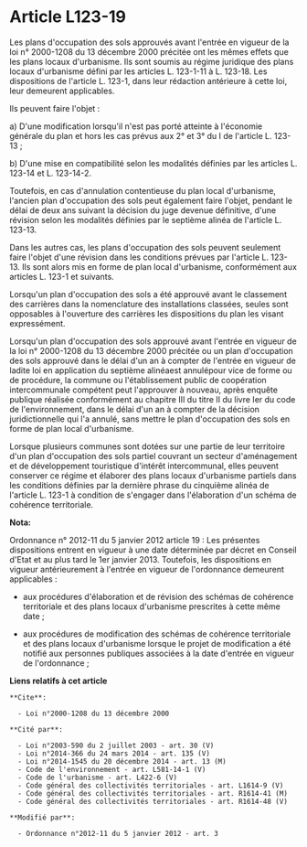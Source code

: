 # Article L123-19

Les plans d'occupation des sols approuvés avant l'entrée en vigueur de la loi n° 2000-1208 du 13 décembre 2000 précitée ont
les mêmes effets que les plans locaux d'urbanisme. Ils sont soumis au régime juridique des plans locaux d'urbanisme défini
par les articles L. 123-1-11 à L. 123-18. Les dispositions de l'article L. 123-1, dans leur rédaction antérieure à cette loi,
leur demeurent applicables. 

Ils peuvent faire l'objet : 

a) D'une modification lorsqu'il n'est pas porté atteinte à l'économie générale du plan et hors les cas prévus aux 2° et 3° du
I de l'article L. 123-13 ; 

b) D'une mise en compatibilité selon les modalités définies par les articles L. 123-14 et L. 123-14-2. 

Toutefois, en cas d'annulation contentieuse du plan local d'urbanisme, l'ancien plan d'occupation des sols peut également
faire l'objet, pendant le délai de deux ans suivant la décision du juge devenue définitive, d'une révision selon les
modalités définies par le septième alinéa de l'article L. 123-13. 

Dans les autres cas, les plans d'occupation des sols peuvent seulement faire l'objet d'une révision dans les conditions
prévues par l'article L. 123-13. Ils sont alors mis en forme de plan local d'urbanisme, conformément aux articles L. 123-1 et
suivants. 

Lorsqu'un plan d'occupation des sols a été approuvé avant le classement des carrières dans la nomenclature des installations
classées, seules sont opposables à l'ouverture des carrières les dispositions du plan les visant expressément. 

Lorsqu'un plan d'occupation des sols approuvé avant l'entrée en vigueur de la loi n° 2000-1208 du 13 décembre 2000 précitée
ou un plan d'occupation des sols approuvé dans le délai d'un an à compter de l'entrée en vigueur de ladite loi en application
du septième alinéaest annulépour vice de forme ou de procédure, la commune ou l'établissement public de coopération
intercommunale compétent peut l'approuver à nouveau, après enquête publique réalisée conformément au chapitre III du titre II
du livre Ier du code de l'environnement, dans le délai d'un an à compter de la décision juridictionnelle qui l'a annulé, sans
mettre le plan d'occupation des sols en forme de plan local d'urbanisme. 

Lorsque plusieurs communes sont dotées sur une partie de leur territoire d'un plan d'occupation des sols partiel couvrant un
secteur d'aménagement et de développement touristique d'intérêt intercommunal, elles peuvent conserver ce régime et élaborer
des plans locaux d'urbanisme partiels dans les conditions définies par la dernière phrase du cinquième alinéa de l'article L.
123-1 à condition de s'engager dans l'élaboration d'un schéma de cohérence territoriale.

**Nota:**

Ordonnance n° 2012-11 du 5 janvier 2012 article 19 : Les présentes dispositions entrent en vigueur à une date déterminée par
décret en Conseil d'Etat et au plus tard le 1er janvier 2013. Toutefois, les dispositions en vigueur antérieurement à
l'entrée en vigueur de l'ordonnance demeurent applicables :

- aux procédures d'élaboration et de révision des schémas de cohérence territoriale et des plans locaux d'urbanisme
prescrites à cette même date ;

- aux procédures de modification des schémas de cohérence territoriale et des plans locaux d'urbanisme lorsque le projet de
modification a été notifié aux personnes publiques associées à la date d'entrée en vigueur de l'ordonnance ;

**Liens relatifs à cet article**

	**Cite**:

	  - Loi n°2000-1208 du 13 décembre 2000

	**Cité par**:

	  - Loi n°2003-590 du 2 juillet 2003 - art. 30 (V)
	  - Loi n°2014-366 du 24 mars 2014 - art. 135 (V)
	  - Loi n°2014-1545 du 20 décembre 2014 - art. 13 (M)
	  - Code de l'environnement - art. L581-14-1 (V)
	  - Code de l'urbanisme - art. L422-6 (V)
	  - Code général des collectivités territoriales - art. L1614-9 (V)
	  - Code général des collectivités territoriales - art. R1614-41 (M)
	  - Code général des collectivités territoriales - art. R1614-48 (V)

	**Modifié par**:

	  - Ordonnance n°2012-11 du 5 janvier 2012 - art. 3
